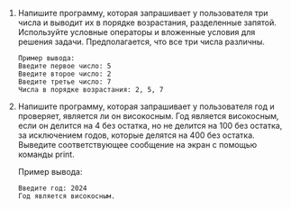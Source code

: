 1. Напишите программу, которая запрашивает у пользователя три числа и выводит их в порядке возрастания, разделенные запятой. Используйте условные операторы и вложенные условия для решения задачи. Предполагается, что все три числа различны.

   ```console
   Пример вывода:
   Введите первое число: 5
   Введите второе число: 2
   Введите третье число: 7
   Числа в порядке возрастания: 2, 5, 7
   ```


2. Напишите программу, которая запрашивает у пользователя год и проверяет, является ли он високосным. Год является високосным, если он делится на 4 без остатка, но не делится на 100 без остатка, за исключением годов, которые делятся на 400 без остатка. Выведите соответствующее сообщение на экран с помощью команды print.

   Пример вывода:

   ```console
   Введите год: 2024
   Год является високосным.
   ```
